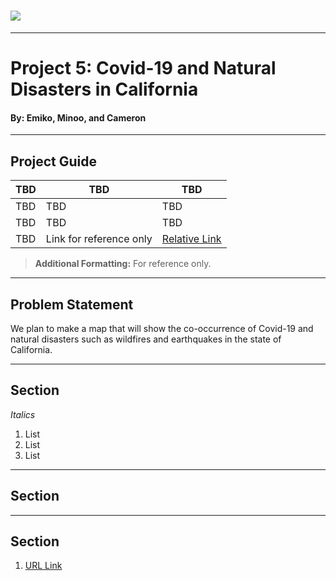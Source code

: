 # ![](https://steamuserimages-a.akamaihd.net/ugc/169290952006835944/8BC46820ACB1EAE698718B98A256ED5AAC1C54D7/?imw=128&imh=72&ima=fit&impolicy=Letterbox&imcolor=%23000000&letterbox=true) 
---
# Project 5:  Covid-19 and Natural Disasters in California
#### By: Emiko, Minoo, and Cameron

---

## Project Guide


| TBD | TBD| TBD |
| --- | --- | --- |
| TBD | TBD | TBD|
| TBD| TBD | TBD|
| TBD| Link for reference only | [Relative Link](./tests)|


> **Additional Formatting:** For reference only.

---

## Problem Statement

We plan to make a map that will show the co-occurrence of Covid-19 and natural disasters such as wildfires and earthquakes in the state of California.

---

## Section

*Italics*

1. List
2. List
3. List

---

## Section



---

## Section

1. [URL Link](https://example)

